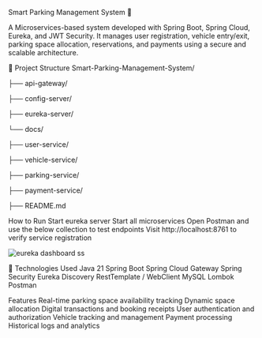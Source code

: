 Smart Parking Management System 🚗


A Microservices-based system developed with Spring Boot, Spring Cloud, Eureka, and JWT Security.
It manages user registration, vehicle entry/exit, parking space allocation, reservations, and payments using a secure and scalable architecture.

📁 Project Structure
Smart-Parking-Management-System/

├── api-gateway/

├── config-server/

├── eureka-server/

└── docs/

├── user-service/

├── vehicle-service/

├── parking-service/

├── payment-service/

├── README.md


How to Run
Start eureka server
Start all microservices
Open Postman and use the below collection to test endpoints
Visit http://localhost:8761 to verify service registration

![eureka dashboard ss](https://github.com/user-attachments/assets/dcec032c-e0b6-4260-acca-c7f3134c9fd7)


🧪 Technologies Used
Java 21
Spring Boot
Spring Cloud Gateway
Spring Security 
Eureka Discovery
RestTemplate / WebClient
MySQL
Lombok
Postman

Features
Real-time parking space availability tracking
Dynamic space allocation
Digital transactions and booking receipts
User authentication and authorization
Vehicle tracking and management
Payment processing
Historical logs and analytics
